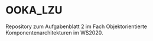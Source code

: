 # OOKA_LZU
Repository zum Aufgabenblatt 2 im Fach Objektorientierte Komponentenarchitekturen im WS2020.
